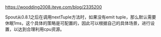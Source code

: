 https://woodding2008.iteye.com/blog/2335200

Spout从0.8.1之后在调用nextTuple方法时，如果没有emit tuple，那么默认需要休眠1ms，这个具体的策略是可配置的，因此可以根据自己的具体场景，进行设置，以达到合理利用cpu资源。
